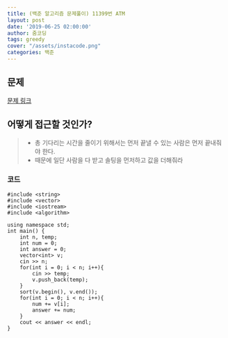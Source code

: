 ```yaml
---
title: (백준 알고리즘 문제풀이) 11399번 ATM
layout: post
date: '2019-06-25 02:00:00'
author: 줌코딩
tags: greedy
cover: "/assets/instacode.png"
categories: 백준
---
```


## 문제

[문제 링크](https://www.acmicpc.net/problem/11399)


## 어떻게 접근할 것인가?

>* 총 기다리는 시간을 줄이기 위해서는 먼저 끝낼 수 있는 사람은 먼저 끝내줘야 한다.
>* 때문에 일단 사람을 다 받고 솔팅을 먼저하고 값을 더해줘라

### 코드

    #include <string>
    #include <vector>
    #include <iostream>
    #include <algorithm>

    using namespace std;
    int main() {
        int n, temp;
        int num = 0;
        int answer = 0;
        vector<int> v;
        cin >> n;
        for(int i = 0; i < n; i++){
            cin >> temp;
            v.push_back(temp);
        }
        sort(v.begin(), v.end());
        for(int i = 0; i < n; i++){
            num += v[i];
            answer += num;
        }
        cout << answer << endl;
    }
